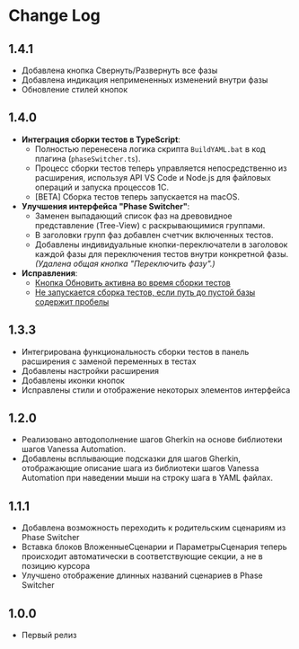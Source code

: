 # Change Log

## 1.4.1
- Добавлена кнопка Свернуть/Развернуть все фазы
- Добавлена индикация непримененных изменений внутри фазы
- Обновление стилей кнопок 

## 1.4.0

- **Интеграция сборки тестов в TypeScript**:
    - Полностью перенесена логика скрипта `BuildYAML.bat` в код плагина (`phaseSwitcher.ts`).
    - Процесс сборки тестов теперь управляется непосредственно из расширения, используя API VS Code и Node.js для файловых операций и запуска процессов 1С.
    - [BETA] Сборка тестов теперь запускается на macOS.
- **Улучшения интерфейса "Phase Switcher"**:
    - Заменен выпадающий список фаз на древовидное представление (Tree-View) с раскрывающимися группами.
    - В заголовки групп фаз добавлен счетчик включенных тестов.
    - Добавлены индивидуальные кнопки-переключатели в заголовок каждой фазы для переключения тестов внутри конкретной фазы. _(Удалена общая кнопка "Переключить фазу".)_
- **Исправления**:
    - [Кнопка Обновить активна во время сборки тестов](https://github.com/kakoytochelik/1cDriveTestHelper/issues/2)
    - [Не запускается сборка тестов, если путь до пустой базы содержит пробелы](https://github.com/kakoytochelik/1cDriveTestHelper/issues/1)

## 1.3.3

- Интегрирована функциональность сборки тестов в панель расширения с заменой переменных в тестах
- Добавлены настройки расширения
- Добавлены иконки кнопок
- Исправлены стили и отображение некоторых элементов интерфейса

## 1.2.0

- Реализовано автодополнение шагов Gherkin на основе библиотеки шагов Vanessa Automation.
- Добавлены всплывающие подсказки для шагов Gherkin, отображающие описание шага из библиотеки шагов Vanessa Automation при наведении мыши на строку шага в YAML файлах.

## 1.1.1

- Добавлена возможность переходить к родительским сценариям из Phase Switcher
- Вставка блоков ВложенныеСценарии и ПараметрыСценария теперь происходит автоматически в соответствующие секции, а не в позицию курсора
- Улучшено отображение длинных названий сценариев в Phase Switcher

## 1.0.0

- Первый релиз
